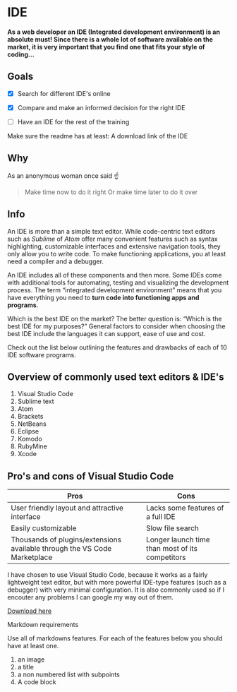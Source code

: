 # IDE

**As a web developer an IDE (Integrated development environment) is an absolute must! Since there is a whole lot of software available on the market, it is very important that you find one that fits your style of coding...**

## Goals

 - [x] Search for different IDE's online

 - [x] Compare and make an informed decision for the right IDE

 - [ ] Have an IDE for the rest of the training




Make sure the readme has at least:
A download link of the IDE



## Why 

As an anonymous woman once said :point_up:

> Make time now to do it right
> Or make time later to do it over

## Info

An IDE is more than a simple text editor. While code-centric text editors such as *Sublime* of *Atom* offer many convenient features such as syntax highlighting, customizable interfaces and extensive navigation tools, they only allow you to write code. To make functioning applications, you at least need a compiler and a debugger.

An IDE includes all of these components and then more. Some IDEs come with additional tools for automating, testing and visualizing the development process. The term “integrated development environment” means that you have everything you need to **turn code into functioning apps and programs**.

Which is the best IDE on the market? The better question is: “Which is the best IDE for my purposes?” General factors to consider when choosing the best IDE include the languages it can support, ease of use and cost.

Check out the list below outlining the features and drawbacks of each of 10  IDE software programs.
 

## Overview of commonly used text editors & IDE's

1. Visual Studio Code 
2. Sublime text
3. Atom
4. Brackets
5. NetBeans
6. Eclipse
7. Komodo 
9. RubyMine
10. Xcode

## Pro's and cons of Visual Studio Code

Pros | Cons
--------------- | --------------- 
User friendly layout and attractive interface | Lacks some features of a full IDE
Easily customizable | Slow file search
Thousands of plugins/extensions available through the VS Code Marketplace | Longer launch time than most of its competitors

I have chosen to use Visual Studio Code, because it works as a fairly lightweight text editor, but with more powerful IDE-type features (such as a debugger) with very minimal configuration. It is also commonly used so if I encouter any problems I can google my way out of them. 

[Download here](https://code.visualstudio.com/download)

Markdown requirements

Use all of markdowns features. For each of the features below you should have at least one.

1. an image
5. a title
8. a non numbered list with subpoints
11. A code block



